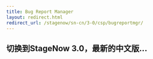 ```yaml
---
title: Bug Report Manager
layout: redirect.html
redirect_url: /stagenow/sn-cn/3-0/csp/bugreportmgr/
---
```


## 切换到StageNow 3.0，最新的中文版...

